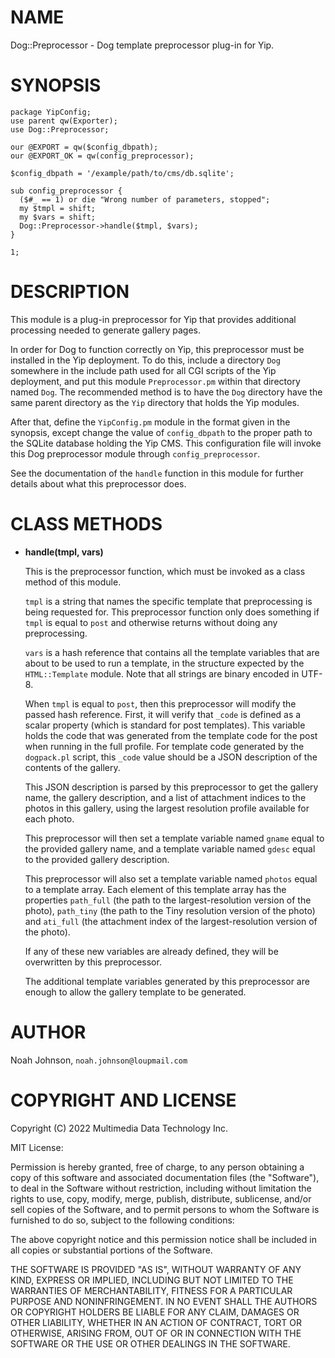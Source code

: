 # NAME

Dog::Preprocessor - Dog template preprocessor plug-in for Yip.

# SYNOPSIS

    package YipConfig;
    use parent qw(Exporter);
    use Dog::Preprocessor;
    
    our @EXPORT = qw($config_dbpath);
    our @EXPORT_OK = qw(config_preprocessor);
    
    $config_dbpath = '/example/path/to/cms/db.sqlite';
    
    sub config_preprocessor { 
      ($#_ == 1) or die "Wrong number of parameters, stopped";
      my $tmpl = shift;
      my $vars = shift;
      Dog::Preprocessor->handle($tmpl, $vars);
    }
    
    1;

# DESCRIPTION

This module is a plug-in preprocessor for Yip that provides additional
processing needed to generate gallery pages.

In order for Dog to function correctly on Yip, this preprocessor must be
installed in the Yip deployment.  To do this, include a directory `Dog`
somewhere in the include path used for all CGI scripts of the Yip
deployment, and put this module `Preprocessor.pm` within that directory
named `Dog`.  The recommended method is to have the `Dog` directory
have the same parent directory as the `Yip` directory that holds the
Yip modules.

After that, define the `YipConfig.pm` module in the format given in the
synopsis, except change the value of `config_dbpath` to the proper path
to the SQLite database holding the Yip CMS.  This configuration file
will invoke this Dog preprocessor module through `config_preprocessor`.

See the documentation of the `handle` function in this module for
further details about what this preprocessor does.

# CLASS METHODS

- **handle(tmpl, vars)**

    This is the preprocessor function, which must be invoked as a class
    method of this module.

    `tmpl` is a string that names the specific template that preprocessing
    is being requested for.  This preprocessor function only does something
    if `tmpl` is equal to `post` and otherwise returns without doing any
    preprocessing.

    `vars` is a hash reference that contains all the template variables
    that are about to be used to run a template, in the structure expected
    by the `HTML::Template` module.  Note that all strings are binary
    encoded in UTF-8.

    When `tmpl` is equal to `post`, then this preprocessor will modify the
    passed hash reference.  First, it will verify that `_code` is defined
    as a scalar property (which is standard for post templates).  This
    variable holds the code that was generated from the template code for
    the post when running in the full profile.  For template code generated
    by the `dogpack.pl` script, this `_code` value should be a JSON
    description of the contents of the gallery.

    This JSON description is parsed by this preprocessor to get the gallery
    name, the gallery description, and a list of attachment indices to the
    photos in this gallery, using the largest resolution profile available
    for each photo.

    This preprocessor will then set a template variable named `gname` equal
    to the provided gallery name, and a template variable named `gdesc`
    equal to the provided gallery description.

    This preprocessor will also set a template variable named `photos`
    equal to a template array.  Each element of this template array has the
    properties `path_full` (the path to the largest-resolution version of
    the photo), `path_tiny` (the path to the Tiny resolution version of the
    photo) and `ati_full` (the attachment index of the largest-resolution
    version of the photo).

    If any of these new variables are already defined, they will be
    overwritten by this preprocessor.

    The additional template variables generated by this preprocessor are
    enough to allow the gallery template to be generated.

# AUTHOR

Noah Johnson, `noah.johnson@loupmail.com`

# COPYRIGHT AND LICENSE

Copyright (C) 2022 Multimedia Data Technology Inc.

MIT License:

Permission is hereby granted, free of charge, to any person obtaining a
copy of this software and associated documentation files
(the "Software"), to deal in the Software without restriction, including
without limitation the rights to use, copy, modify, merge, publish,
distribute, sublicense, and/or sell copies of the Software, and to
permit persons to whom the Software is furnished to do so, subject to
the following conditions:

The above copyright notice and this permission notice shall be included
in all copies or substantial portions of the Software.

THE SOFTWARE IS PROVIDED "AS IS", WITHOUT WARRANTY OF ANY KIND, EXPRESS
OR IMPLIED, INCLUDING BUT NOT LIMITED TO THE WARRANTIES OF
MERCHANTABILITY, FITNESS FOR A PARTICULAR PURPOSE AND NONINFRINGEMENT.
IN NO EVENT SHALL THE AUTHORS OR COPYRIGHT HOLDERS BE LIABLE FOR ANY
CLAIM, DAMAGES OR OTHER LIABILITY, WHETHER IN AN ACTION OF CONTRACT,
TORT OR OTHERWISE, ARISING FROM, OUT OF OR IN CONNECTION WITH THE
SOFTWARE OR THE USE OR OTHER DEALINGS IN THE SOFTWARE.
